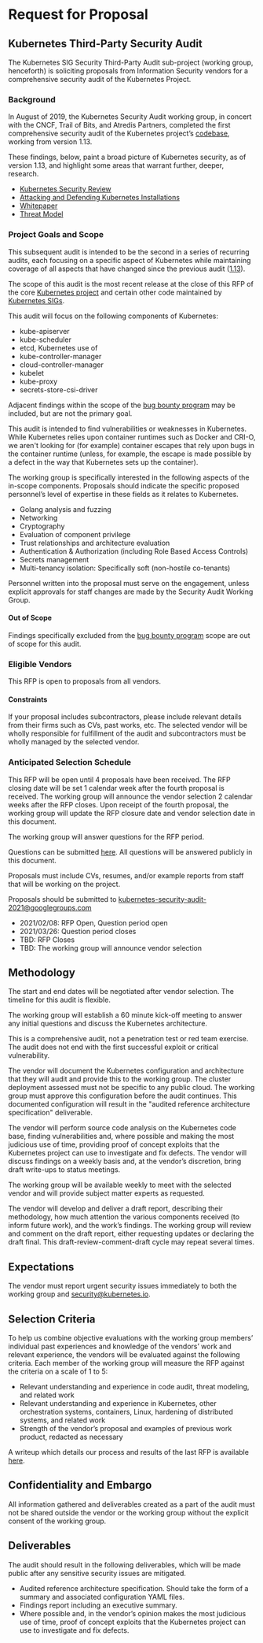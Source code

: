 # Request for Proposal

## Kubernetes Third-Party Security Audit

The Kubernetes SIG Security Third-Party Audit sub-project (working group, henceforth) is soliciting proposals from Information Security vendors for a comprehensive security audit of the Kubernetes Project.

### Background

In August of 2019, the Kubernetes Security Audit working group, in concert with the CNCF, Trail of Bits, and Atredis Partners, completed the first comprehensive security audit of the Kubernetes project’s [codebase](https://github.com/kubernetes/kubernetes/), working from version 1.13.

These findings, below, paint a broad picture of Kubernetes security, as of version 1.13, and highlight some areas that warrant further, deeper, research.

* [Kubernetes Security Review](../security-audit-2019/findings/Kubernetes%20Final%20Report.pdf)
* [Attacking and Defending Kubernetes Installations](../security-audit-2019/findings/AtredisPartners_Attacking_Kubernetes-v1.0.pdf)
* [Whitepaper](../security-audit-2019/findings/Kubernetes%20White%20Paper.pdf)
* [Threat Model](../security-audit-2019/findings/Kubernetes%20Threat%20Model.pdf)

### Project Goals and Scope

This subsequent audit is intended to be the second in a series of recurring audits, each focusing on a specific aspect of Kubernetes while maintaining coverage of all aspects that have changed since the previous audit ([1.13](../security-audit-2019/findings/)).

The scope of this audit is the most recent release at the close of this RFP of the core [Kubernetes project](https://github.com/kubernetes/kubernetes) and certain other code maintained by [Kubernetes SIGs](https://github.com/kubernetes-sigs/).

This audit will focus on the following components of Kubernetes:

* kube-apiserver
* kube-scheduler
* etcd, Kubernetes use of
* kube-controller-manager
* cloud-controller-manager
* kubelet
* kube-proxy
* secrets-store-csi-driver

Adjacent findings within the scope of the [bug bounty program](https://hackerone.com/kubernetes?type=team#scope) may be included, but are not the primary goal.

This audit is intended to find vulnerabilities or weaknesses in Kubernetes. While Kubernetes relies upon container runtimes such as Docker and CRI-O, we aren't looking for (for example) container escapes that rely upon bugs in the container runtime (unless, for example, the escape is made possible by a defect in the way that Kubernetes sets up the container).

The working group is specifically interested in the following aspects of the in-scope components. Proposals should indicate the specific proposed personnel’s level of expertise in these fields as it relates to Kubernetes.

* Golang analysis and fuzzing
* Networking
* Cryptography
* Evaluation of component privilege
* Trust relationships and architecture evaluation
* Authentication & Authorization (including Role Based Access Controls)
* Secrets management
* Multi-tenancy isolation: Specifically soft (non-hostile co-tenants)

Personnel written into the proposal must serve on the engagement, unless explicit approvals for staff changes are made by the Security Audit Working Group.

#### Out of Scope

Findings specifically excluded from the [bug bounty program](https://hackerone.com/kubernetes?type=team#scope) scope are out of scope for this audit.

### Eligible Vendors

This RFP is open to proposals from all vendors.

#### Constraints

If your proposal includes subcontractors, please include relevant details from their firms such as CVs, past works, etc. The selected vendor will be wholly responsible for fulfillment of the audit and subcontractors must be wholly managed by the selected vendor.

### Anticipated Selection Schedule

This RFP will be open until 4 proposals have been received.
The RFP closing date will be set 1 calendar week after the fourth proposal is received.
The working group will announce the vendor selection 2 calendar weeks after the RFP closes.
Upon receipt of the fourth proposal, the working group will update the RFP closure date and vendor selection date in this document.

The working group will answer questions for the RFP period.

Questions can be submitted [here](https://docs.google.com/forms/d/e/1FAIpQLScjApMDAJ5o5pIBFKpJ3mUhdY9w5s9VYd_TffcMSvYH_O7-og/viewform). All questions will be answered publicly in this document.

Proposals must include CVs, resumes, and/or example reports from staff that will be working on the project.

Proposals should be submitted to kubernetes-security-audit-2021@googlegroups.com

* 2021/02/08: RFP Open, Question period open
* 2021/03/26: Question period closes
* TBD: RFP Closes
* TBD: The working group will announce vendor selection

## Methodology

The start and end dates will be negotiated after vendor selection. The timeline for this audit is flexible.

The working group will establish a 60 minute kick-off meeting to answer any initial questions and discuss the Kubernetes architecture.

This is a comprehensive audit, not a penetration test or red team exercise. The audit does not end with the first successful exploit or critical vulnerability.

The vendor will document the Kubernetes configuration and architecture that they will audit and provide this to the working group. The cluster deployment assessed must not be specific to any public cloud. The working group must approve this configuration before the audit continues. This documented configuration will result in the "audited reference architecture specification" deliverable.

The vendor will perform source code analysis on the Kubernetes code base, finding vulnerabilities and, where possible and making the most judicious use of time, providing proof of concept exploits that the Kubernetes project can use to investigate and fix defects. The vendor will discuss findings on a weekly basis and, at the vendor’s discretion, bring draft write-ups to status meetings.

The working group will be available weekly to meet with the selected vendor and will provide subject matter experts as requested.

The vendor will develop and deliver a draft report, describing their methodology, how much attention the various components received (to inform future work), and the work’s findings. The working group will review and comment on the draft report, either requesting updates or declaring the draft final. This draft-review-comment-draft cycle may repeat several times.

## Expectations

The vendor must report urgent security issues immediately to both the working group and security@kubernetes.io.

## Selection Criteria

To help us combine objective evaluations with the working group members’ individual past experiences and knowledge of the vendors’ work and relevant experience, the vendors will be evaluated against the following criteria. Each member of the working group will measure the RFP against the criteria on a scale of 1 to 5:

* Relevant understanding and experience in code audit, threat modeling, and related work
* Relevant understanding and experience in Kubernetes, other orchestration systems, containers, Linux, hardening of distributed systems, and related work
* Strength of the vendor’s proposal and examples of previous work product, redacted as necessary

A writeup which details our process and results of the last RFP is available [here](../security-audit-2019/RFP_Decision.md).

## Confidentiality and Embargo

All information gathered and deliverables created as a part of the audit must not be shared outside the vendor or the working group without the explicit consent of the working group.

## Deliverables

The audit should result in the following deliverables, which will be made public after any sensitive security issues are mitigated.

* Audited reference architecture specification. Should take the form of a summary and associated configuration YAML files.
* Findings report including an executive summary.
* Where possible and, in the vendor’s opinion makes the most judicious use of time, proof of concept exploits that the Kubernetes project can use to investigate and fix defects.
